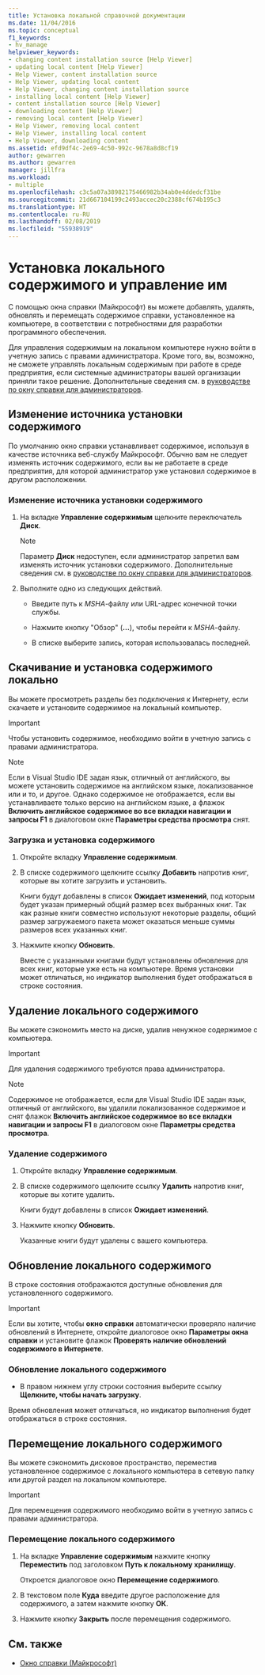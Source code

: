 ```yaml
---
title: Установка локальной справочной документации
ms.date: 11/04/2016
ms.topic: conceptual
f1_keywords:
- hv_manage
helpviewer_keywords:
- changing content installation source [Help Viewer]
- updating local content [Help Viewer]
- Help Viewer, content installation source
- Help Viewer, updating local content
- Help Viewer, changing content installation source
- installing local content [Help Viewer]
- content installation source [Help Viewer]
- downloading content [Help Viewer]
- removing local content [Help Viewer]
- Help Viewer, removing local content
- Help Viewer, installing local content
- Help Viewer, downloading content
ms.assetid: efd9df4c-2e69-4c50-992c-9678a8d8cf19
author: gewarren
ms.author: gewarren
manager: jillfra
ms.workload:
- multiple
ms.openlocfilehash: c3c5a07a38982175466982b34ab0e4ddedcf31be
ms.sourcegitcommit: 21d667104199c2493accec20c2388cf674b195c3
ms.translationtype: HT
ms.contentlocale: ru-RU
ms.lasthandoff: 02/08/2019
ms.locfileid: "55938919"
---
```

# <a name="install-and-manage-local-content"></a>Установка локального содержимого и управление им

С помощью окна справки (Майкрософт) вы можете добавлять, удалять, обновлять и перемещать содержимое справки, установленное на компьютере, в соответствии с потребностями для разработки программного обеспечения.

Для управления содержимым на локальном компьютере нужно войти в учетную запись с правами администратора. Кроме того, вы, возможно, не сможете управлять локальным содержимым при работе в среде предприятия, если системные администраторы вашей организации приняли такое решение. Дополнительные сведения см. в [руководстве по окну справки для администраторов](../help-viewer/administrator-guide.md).

## <a name="change-the-content-installation-source"></a>Изменение источника установки содержимого

По умолчанию окно справки устанавливает содержимое, используя в качестве источника веб-службу Майкрософт. Обычно вам не следует изменять источник содержимого, если вы не работаете в среде предприятия, для которой администратор уже установил содержимое в другом расположении.

### <a name="to-change-the-content-installation-source"></a>Изменение источника установки содержимого

1.  На вкладке **Управление содержимым** щелкните переключатель **Диск**.

    > [!NOTE]
    > Параметр **Диск** недоступен, если администратор запретил вам изменять источник установки содержимого. Дополнительные сведения см. в [руководстве по окну справки для администраторов](../help-viewer/administrator-guide.md).

2.  Выполните одно из следующих действий.

    -   Введите путь к *MSHA*-файлу или URL-адрес конечной точки службы.

    -   Нажмите кнопку "Обзор" (**…**), чтобы перейти к *MSHA*-файлу.

    -   В списке выберите запись, которая использовалась последней.

## <a name="download-and-install-content-locally"></a>Скачивание и установка содержимого локально

Вы можете просмотреть разделы без подключения к Интернету, если скачаете и установите содержимое на локальный компьютер.

> [!IMPORTANT]
> Чтобы установить содержимое, необходимо войти в учетную запись с правами администратора.

> [!NOTE]
> Если в Visual Studio IDE задан язык, отличный от английского, вы можете установить содержимое на английском языке, локализованное или и то, и другое. Однако содержимое не отображается, если вы устанавливаете только версию на английском языке, а флажок **Включить английское содержимое во все вкладки навигации и запросы F1** в диалоговом окне **Параметры средства просмотра** снят.

### <a name="to-download-and-install-content"></a>Загрузка и установка содержимого

1.  Откройте вкладку **Управление содержимым**.

2.  В списке содержимого щелкните ссылку **Добавить** напротив книг, которые вы хотите загрузить и установить.

     Книги будут добавлены в список **Ожидает изменений**, под которым будет указан примерный общий размер всех выбранных книг. Так как разные книги совместно используют некоторые разделы, общий размер загружаемого пакета может оказаться меньше суммы размеров всех указанных книг.

3.  Нажмите кнопку **Обновить**.

     Вместе с указанными книгами будут установлены обновления для всех книг, которые уже есть на компьютере. Время установки может отличаться, но индикатор выполнения будет отображаться в строке состояния.

## <a name="remove-local-content"></a>Удаление локального содержимого

Вы можете сэкономить место на диске, удалив ненужное содержимое с компьютера.

> [!IMPORTANT]
> Для удаления содержимого требуются права администратора.

> [!NOTE]
> Содержимое не отображается, если для Visual Studio IDE задан язык, отличный от английского, вы удалили локализованное содержимое и снят флажок **Включить английское содержимое во все вкладки навигации и запросы F1** в диалоговом окне **Параметры средства просмотра**.

### <a name="to-remove-content"></a>Удаление содержимого

1.  Откройте вкладку **Управление содержимым**.

2.  В списке содержимого щелкните ссылку **Удалить** напротив книг, которые вы хотите удалить.

     Книги будут добавлены в список **Ожидает изменений**.

3.  Нажмите кнопку **Обновить**.

     Указанные книги будут удалены с вашего компьютера.

## <a name="update-local-content"></a>Обновление локального содержимого

В строке состояния отображаются доступные обновления для установленного содержимого.

> [!IMPORTANT]
> Если вы хотите, чтобы **окно справки** автоматически проверяло наличие обновлений в Интернете, откройте диалоговое окно **Параметры окна справки** и установите флажок **Проверять наличие обновлений содержимого в Интернете**.

### <a name="to-update-local-content"></a>Обновление локального содержимого

- В правом нижнем углу строки состояния выберите ссылку **Щелкните, чтобы начать загрузку**.

Время обновления может отличаться, но индикатор выполнения будет отображаться в строке состояния.

## <a name="move-local-content"></a>Перемещение локального содержимого

Вы можете сэкономить дисковое пространство, переместив установленное содержимое с локального компьютера в сетевую папку или другой раздел на локальном компьютере.

> [!IMPORTANT]
> Для перемещения содержимого необходимо войти в учетную запись с правами администратора.

### <a name="to-move-local-content"></a>Перемещение локального содержимого

1.  На вкладке **Управление содержимым** нажмите кнопку **Переместить** под заголовком **Путь к локальному хранилищу**.

     Откроется диалоговое окно **Перемещение содержимого**.

2.  В текстовом поле **Куда** введите другое расположение для содержимого, а затем нажмите кнопку **ОК**.

3.  Нажмите кнопку **Закрыть** после перемещения содержимого.

## <a name="see-also"></a>См. также

- [Окно справки (Майкрософт)](../help-viewer/overview.md)